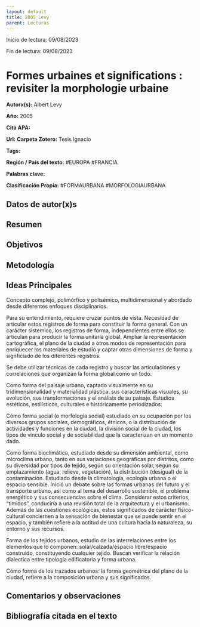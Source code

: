 ```yaml
---
layout: default
title: 2005_Levy
parent: Lecturas
---
```


Inicio de lectura: 09/08/2023

Fin de lectura: 09/08/2023

# Formes urbaines et significations : revisiter la morphologie urbaine

**Autorx(s):** Albert Levy

**Año:** 2005

**Cita APA:** 

**Url:** 
**Carpeta Zotero:** Tesis Ignacio

**Tags:** 

**Región / País del texto:** #EUROPA  #FRANCIA 

**Palabras clave:** 

**Clasificación Propia:** #FORMAURBANA #MORFOLOGIAURBANA 
## Datos de autor(x)s

## Resumen 


## Objetivos


## Metodología


## Ideas Principales

Concepto complejo, polimórfico y polisémico, multidimensional y abordado desde diferentes enfoques disciplinarios. 

Para su entendimiento, requiere cruzar puntos de vista. Necesidad de articular estos registros de forma para constituir la forma general. Con un carácter sistemico, los registros de forma, independientes entre ellos se articulan para producir la forma unitaria global. Ampliar la representación cartográfica, el plano de la ciudad a otros modos de representación para enriquecer los materiales de estudio y captar otras dimensiones de forma y signficiado de los diferentes registros.

Se debe utilizar técnicas de cada registro y buscar las articulaciones y correlaciones que organizan la forma global como un todo.

Como forma del paisaje urbano, captado visualmente en su tridimensionalidad y materialidad plástica: sus características visuales, su evolución, sus transformaciones y el análisis de su paisaje. Estudios estéticos, estilísticos, culturales e históricamente periodizados.

Cómo forma social (o morfología social) estudiado en su ocupación por los diversos grupos sociales, demográficos, étnicos, o la distribución de actividades y funciones en la ciudad, la división social de la ciudad, los tipos de vinculo social y de sociabilidad que la caracterizan en un momento dado.

Como forma bioclimática, estudiado desde su dimensión ambiental, como microclima urbano, tanto en sus variaciones geográficas por distritos, como su diversidad por tipos de tejido, según su orientación solar, según su emplazamiento (agua, relieve, vegetación), la distribución (desigual) de la contaminación. Estudiado desde la climatología, ecología urbana o el espacio sensible. Inició un debate sobre las formas urbanas del futuro y el transporte urbano, así como al tema del desarrollo sostenible, el problema energético y sus consecuencias sobre el clima. Considerar estos criterios, “timidos”, conduciría a una revisión total de la arquitectura y el urbanismo. Además de las cuestiones ecológicas, estos significados de carácter físico-cultural conciernen a la sensación de bienestar que se puede sentir en el espacio, y también refiere a la actitud de una cultura hacia la naturaleza, su entorno y sus recursos.

Forma de los tejidos urbanos, estudio de las interrelaciones entre los elementos que lo componen: solar/calzada/espacio libre/espacio construido, constituyendo cualquier tejido. Buscan verificar la relación dialectica entre tipología edificatoria y forma urbana.

Cómo forma de los trazados urbanos: la forma geométrica del plano de la ciudad, refiere a la composición urbana y sus significados.
## Comentarios y observaciones


## Bibliografía citada en el texto
